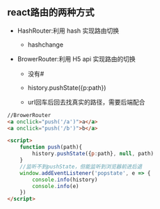 ## react路由的两种方式

- HashRouter:利用 hash 实现路由切换

    - hashchange

- BrowerRouter:利用 H5 api 实现路由的切换

    - 没有#
    
    - history.pushState({p:path})
    
    - url回车后回去找真实的路径，需要后端配合
    

```html
//BrowerRouter
<a onclick="push('/a')">a</a>
<a onclick="push('/b')">b</a>

<script>
    function push(path){
        history.pushState({p:path}, null, path)
    }
    //监听不到pushState，但能监听到浏览器前进后退
    window.addEventListener('popstate', e => {
        console.info(history)
        console.info(e)
    })
</script>
```